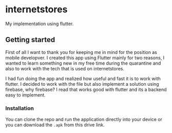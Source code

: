 # internetstores

My implementation using flutter.

## Getting started

First of all I want to thank you for keeping me in mind for the position as mobile developver.
I created this app using Flutter mainly for two reasons, I wanted to learn something new in my free time during the quarantine and also to work with the tech that is used on internetstores.

I had fun doing the app and realized how useful and fast it is to work with flutter. I decided to work with the file but also implement a solution using firebase, why firebase? I read that works good with flutter and its a backend easy to implement.

### Installation

You can clone the repo and run the application directly into your device or you can download the `.apk` from this drive link.

